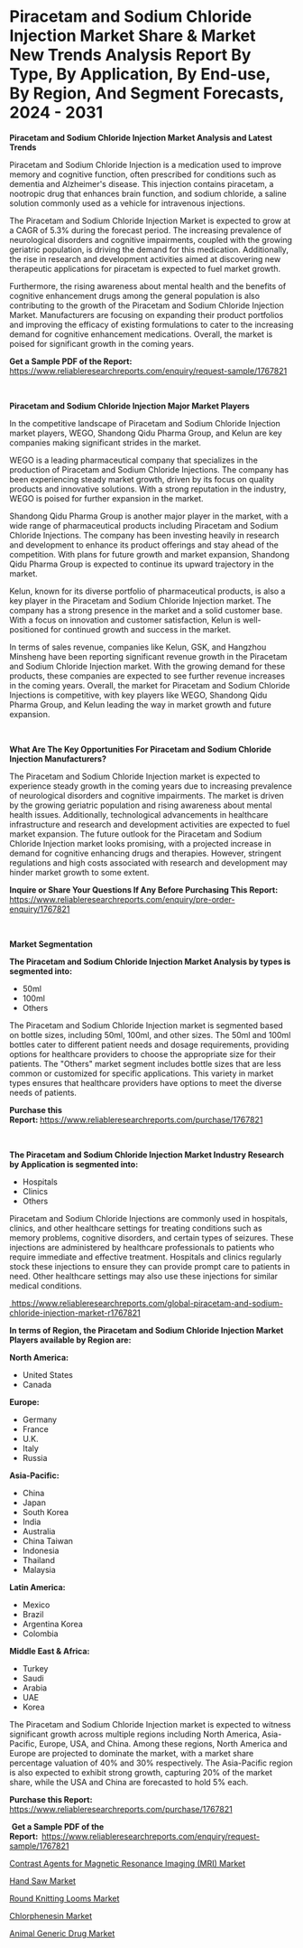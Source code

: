 <p><h1>Piracetam and Sodium Chloride Injection Market Share & Market New Trends Analysis Report By Type, By Application, By End-use, By Region, And Segment Forecasts, 2024 - 2031</h1></p><p><strong>Piracetam and Sodium Chloride Injection Market Analysis and Latest Trends</strong></p>
<p><p>Piracetam and Sodium Chloride Injection is a medication used to improve memory and cognitive function, often prescribed for conditions such as dementia and Alzheimer's disease. This injection contains piracetam, a nootropic drug that enhances brain function, and sodium chloride, a saline solution commonly used as a vehicle for intravenous injections.</p><p>The Piracetam and Sodium Chloride Injection Market is expected to grow at a CAGR of 5.3% during the forecast period. The increasing prevalence of neurological disorders and cognitive impairments, coupled with the growing geriatric population, is driving the demand for this medication. Additionally, the rise in research and development activities aimed at discovering new therapeutic applications for piracetam is expected to fuel market growth.</p><p>Furthermore, the rising awareness about mental health and the benefits of cognitive enhancement drugs among the general population is also contributing to the growth of the Piracetam and Sodium Chloride Injection Market. Manufacturers are focusing on expanding their product portfolios and improving the efficacy of existing formulations to cater to the increasing demand for cognitive enhancement medications. Overall, the market is poised for significant growth in the coming years.</p></p>
<p><strong>Get a Sample PDF of the Report:&nbsp;</strong> <a href="https://www.reliableresearchreports.com/enquiry/request-sample/1767821">https://www.reliableresearchreports.com/enquiry/request-sample/1767821</a></p>
<p>&nbsp;</p>
<p><strong>Piracetam and Sodium Chloride Injection Major Market Players</strong></p>
<p><p>In the competitive landscape of Piracetam and Sodium Chloride Injection market players, WEGO, Shandong Qidu Pharma Group, and Kelun are key companies making significant strides in the market. </p><p>WEGO is a leading pharmaceutical company that specializes in the production of Piracetam and Sodium Chloride Injections. The company has been experiencing steady market growth, driven by its focus on quality products and innovative solutions. With a strong reputation in the industry, WEGO is poised for further expansion in the market.</p><p>Shandong Qidu Pharma Group is another major player in the market, with a wide range of pharmaceutical products including Piracetam and Sodium Chloride Injections. The company has been investing heavily in research and development to enhance its product offerings and stay ahead of the competition. With plans for future growth and market expansion, Shandong Qidu Pharma Group is expected to continue its upward trajectory in the market.</p><p>Kelun, known for its diverse portfolio of pharmaceutical products, is also a key player in the Piracetam and Sodium Chloride Injection market. The company has a strong presence in the market and a solid customer base. With a focus on innovation and customer satisfaction, Kelun is well-positioned for continued growth and success in the market.</p><p>In terms of sales revenue, companies like Kelun, GSK, and Hangzhou Minsheng have been reporting significant revenue growth in the Piracetam and Sodium Chloride Injection market. With the growing demand for these products, these companies are expected to see further revenue increases in the coming years. Overall, the market for Piracetam and Sodium Chloride Injections is competitive, with key players like WEGO, Shandong Qidu Pharma Group, and Kelun leading the way in market growth and future expansion.</p></p>
<p>&nbsp;</p>
<p><strong>What Are The Key Opportunities For Piracetam and Sodium Chloride Injection Manufacturers?</strong></p>
<p><p>The Piracetam and Sodium Chloride Injection market is expected to experience steady growth in the coming years due to increasing prevalence of neurological disorders and cognitive impairments. The market is driven by the growing geriatric population and rising awareness about mental health issues. Additionally, technological advancements in healthcare infrastructure and research and development activities are expected to fuel market expansion. The future outlook for the Piracetam and Sodium Chloride Injection market looks promising, with a projected increase in demand for cognitive enhancing drugs and therapies. However, stringent regulations and high costs associated with research and development may hinder market growth to some extent.</p></p>
<p><strong>Inquire or Share Your Questions If Any Before Purchasing This Report:</strong> <a href="https://www.reliableresearchreports.com/enquiry/pre-order-enquiry/1767821">https://www.reliableresearchreports.com/enquiry/pre-order-enquiry/1767821</a></p>
<p>&nbsp;</p>
<p><strong>Market Segmentation</strong></p>
<p><strong>The Piracetam and Sodium Chloride Injection Market Analysis by types is segmented into:</strong></p>
<p><ul><li>50ml</li><li>100ml</li><li>Others</li></ul></p>
<p><p>The Piracetam and Sodium Chloride Injection market is segmented based on bottle sizes, including 50ml, 100ml, and other sizes. The 50ml and 100ml bottles cater to different patient needs and dosage requirements, providing options for healthcare providers to choose the appropriate size for their patients. The "Others" market segment includes bottle sizes that are less common or customized for specific applications. This variety in market types ensures that healthcare providers have options to meet the diverse needs of patients.</p></p>
<p><strong>Purchase this Report:&nbsp;</strong><a href="https://www.reliableresearchreports.com/purchase/1767821">https://www.reliableresearchreports.com/purchase/1767821</a></p>
<p>&nbsp;</p>
<p><strong>The Piracetam and Sodium Chloride Injection Market Industry Research by Application is segmented into:</strong></p>
<p><ul><li>Hospitals</li><li>Clinics</li><li>Others</li></ul></p>
<p><p>Piracetam and Sodium Chloride Injections are commonly used in hospitals, clinics, and other healthcare settings for treating conditions such as memory problems, cognitive disorders, and certain types of seizures. These injections are administered by healthcare professionals to patients who require immediate and effective treatment. Hospitals and clinics regularly stock these injections to ensure they can provide prompt care to patients in need. Other healthcare settings may also use these injections for similar medical conditions.</p></p>
<p><a href="https://www.reliableresearchreports.com/global-piracetam-and-sodium-chloride-injection-market-r1767821">&nbsp;https://www.reliableresearchreports.com/global-piracetam-and-sodium-chloride-injection-market-r1767821</a></p>
<p><strong>In terms of Region, the Piracetam and Sodium Chloride Injection Market Players available by Region are:</strong></p>
<p>
    <p> <strong> North America: </strong>
        <ul>
            <li>United States</li>
            <li>Canada</li>
        </ul>
        </p> 
    <p> <strong> Europe: </strong>
        <ul>
            <li>Germany</li>
            <li>France</li>
            <li>U.K.</li>
            <li>Italy</li>
            <li>Russia</li>
        </ul>
        </p> 
    <p> <strong> Asia-Pacific: </strong>
        <ul>
            <li>China</li>
            <li>Japan</li>
            <li>South Korea</li>
            <li>India</li>
            <li>Australia</li>
            <li>China Taiwan</li>
            <li>Indonesia</li>
            <li>Thailand</li>
            <li>Malaysia</li>
        </ul>
        </p> 
    <p> <strong> Latin America: </strong>
        <ul>
            <li>Mexico</li>
            <li>Brazil</li>
            <li>Argentina Korea</li>
            <li>Colombia</li>
        </ul>
        </p> 
    <p> <strong> Middle East & Africa: </strong>
        <ul>
            <li>Turkey</li>
            <li>Saudi</li>
            <li>Arabia</li>
            <li>UAE</li>
            <li>Korea</li>
        </ul>
    </p>
    </p>
<p><p>The Piracetam and Sodium Chloride Injection market is expected to witness significant growth across multiple regions including North America, Asia-Pacific, Europe, USA, and China. Among these regions, North America and Europe are projected to dominate the market, with a market share percentage valuation of 40% and 30% respectively. The Asia-Pacific region is also expected to exhibit strong growth, capturing 20% of the market share, while the USA and China are forecasted to hold 5% each.</p></p>
<p><strong>Purchase this Report: </strong><a href="https://www.reliableresearchreports.com/purchase/1767821">https://www.reliableresearchreports.com/purchase/1767821</a></p>
<p>&nbsp;<strong>Get a Sample PDF of the Report:&nbsp;&nbsp;</strong><a href="https://www.reliableresearchreports.com/enquiry/request-sample/1767821">https://www.reliableresearchreports.com/enquiry/request-sample/1767821</a></p>
<p><strong></strong></p>
<p><p><a href="https://github.com/seamusocallaghan/Market-Research-Report-List-1/blob/main/contrast-agents-for-magnetic-resonance-imaging-mri-market.md">Contrast Agents for Magnetic Resonance Imaging (MRI) Market</a></p><p><a href="https://medium.com/@sarahhopkins94/global-hand-saw-market-size-and-market-trends-analysis-by-regional-outlook-competitive-strategies-80e44770d127">Hand Saw Market</a></p><p><a href="https://medium.com/@brendamoreno1988/insights-into-the-round-knitting-looms-market-size-which-is-expanding-with-a-5-1-74cd80bbe706">Round Knitting Looms Market</a></p><p><a href="https://www.linkedin.com/pulse/chlorphenesin-market-size-growth-trends-statistics-forecasts-emnde?trackingId=AKuOwxU%2BQO651vFKeW%2F%2BDg%3D%3D">Chlorphenesin Market</a></p><p><a href="https://github.com/sydneyHaley871/Market-Research-Report-List-1/blob/main/animal-generic-drug-market.md">Animal Generic Drug Market</a></p></p>